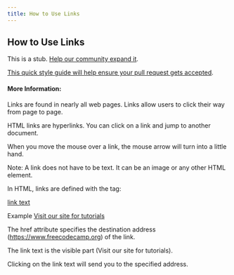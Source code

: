 ```yaml
---
title: How to Use Links
---
```

## How to Use Links

This is a stub. <a href='https://github.com/freecodecamp/guides/tree/master/src/pages/html/tutorials/how-to-use-links/index.md' target='_blank' rel='nofollow'>Help our community expand it</a>.

<a href='https://github.com/freecodecamp/guides/blob/master/README.md' target='_blank' rel='nofollow'>This quick style guide will help ensure your pull request gets accepted</a>.

<!-- The article goes here, in GitHub-flavored Markdown. Feel free to add YouTube videos, images, and CodePen/JSBin embeds  -->

#### More Information:
<!-- Please add any articles you think might be helpful to read before writing the article -->

Links are found in nearly all web pages. Links allow users to click their way from page to page.

HTML links are hyperlinks. You can click on a link and jump to another document.

When you move the mouse over a link, the mouse arrow will turn into a little hand.

Note: A link does not have to be text. It can be an image or any other HTML element.

In HTML, links are defined with the <a> tag:

<a href="url">link text</a>

Example
<a href="https://www.freecodecamp.org/">Visit our site for tutorials</a>

The href attribute specifies the destination address (https://www.freecodecamp.org) of the link.

The link text is the visible part (Visit our site for tutorials).

Clicking on the link text will send you to the specified address.
